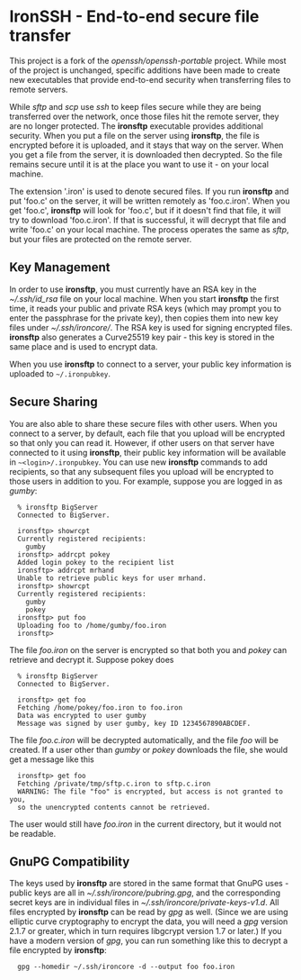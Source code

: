 # IronSSH - End-to-end secure file transfer

This project is a fork of the *openssh/openssh-portable* project. While most of the project is unchanged, specific additions have been made to create new executables that provide end-to-end security when transferring files to remote servers.

While *sftp* and *scp* use *ssh* to keep files secure while they are being transferred over the network, once those files hit the remote server, they are no longer protected. The **ironsftp** executable provides additional security. When you put a file on the server using **ironsftp**, the file is encrypted before it is uploaded, and it stays that way on the server. When you get a file from the server, it is downloaded then decrypted. So the file remains secure until it is at the place you want to use it - on your local machine.

The extension '.iron' is used to denote secured files. If you run **ironsftp** and put 'foo.c' on the server, it will be written remotely as 'foo.c.iron'. When you get 'foo.c', **ironsftp** will look for 'foo.c', but if it doesn't find that file, it will try to download 'foo.c.iron'. If that is successful, it will decrypt that file and write 'foo.c' on your local machine. The process operates the same as *sftp*, but your files are protected on the remote server.

## Key Management

In order to use **ironsftp**, you must currently have an RSA key in the *~/.ssh/id_rsa* file on your local machine. When you start **ironsftp** the first time, it reads your public and private RSA keys (which may prompt you to enter the passphrase for the private key), then copies them into new key files under *~/.ssh/ironcore/*. The RSA key is used for signing encrypted files. **ironsftp** also generates a Curve25519 key pair - this key is stored in the same place and is used to encrypt data.

When you use **ironsftp** to connect to a server, your public key information is uploaded to `~/.ironpubkey`.

## Secure Sharing

You are also able to share these secure files with other users. When you connect to a server, by default, each file that you upload will be encrypted so that only you can read it. However, if other users on that server have connected to it using **ironsftp**, their public key information will be available in `~<login>/.ironpubkey`. You can use new **ironsftp** commands to add recipients, so that any subsequent files you upload will be encrypted to those users in addition to you. For example, suppose you are logged in as *gumby*:
```
  % ironsftp BigServer
  Connected to BigServer.
  
  ironsftp> showrcpt
  Currently registered recipients:
    gumby
  ironsftp> addrcpt pokey
  Added login pokey to the recipient list
  ironsftp> addrcpt mrhand
  Unable to retrieve public keys for user mrhand.
  ironsftp> showrcpt
  Currently registered recipients:
    gumby
    pokey
  ironsftp> put foo
  Uploading foo to /home/gumby/foo.iron
  ironsftp> 
```

The file *foo.iron* on the server is encrypted so that both you and *pokey* can retrieve and decrypt it. Suppose pokey does
```
  % ironsftp BigServer
  Connected to BigServer.
  
  ironsftp> get foo
  Fetching /home/pokey/foo.iron to foo.iron
  Data was encrypted to user gumby
  Message was signed by user gumby, key ID 1234567890ABCDEF.
```

The file *foo.c.iron* will be decrypted automatically, and the file *foo* will be created. If a user other than *gumby* or *pokey* downloads the file, she would get a message like this
```
  ironsftp> get foo
  Fetching /private/tmp/sftp.c.iron to sftp.c.iron
  WARNING: The file "foo" is encrypted, but access is not granted to you,
  so the unencrypted contents cannot be retrieved.
```

The user would still have *foo.iron* in the current directory, but it would not be readable.

## GnuPG Compatibility
The keys used by **ironsftp** are stored in the same format that GnuPG uses - public keys are all in *~/.ssh/ironcore/pubring.gpg*, and the corresponding secret keys are in individual files in *~/.ssh/ironcore/private-keys-v1.d*.  All files encrypted by **ironsftp** can be read by *gpg* as well. (Since we are using elliptic curve cryptography to encrypt the data, you will need a *gpg* version 2.1.7 or greater, which in turn requires libgcrypt version 1.7 or later.) If you have a modern version of *gpg*, you can run something like this to decrypt a file encrypted by **ironsftp**:
```
  gpg --homedir ~/.ssh/ironcore -d --output foo foo.iron
```
